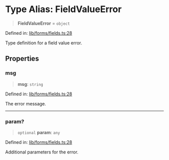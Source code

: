 # Type Alias: FieldValueError

> **FieldValueError** = `object`

Defined in: [lib/forms/fields.ts:28](https://github.com/aldesgroup/goaldn/blob/850e22fffd19501920628173674ada43cba9a29a/lib/forms/fields.ts#L28)

Type definition for a field value error.

## Properties

### msg

> **msg**: `string`

Defined in: [lib/forms/fields.ts:28](https://github.com/aldesgroup/goaldn/blob/850e22fffd19501920628173674ada43cba9a29a/lib/forms/fields.ts#L28)

The error message.

***

### param?

> `optional` **param**: `any`

Defined in: [lib/forms/fields.ts:28](https://github.com/aldesgroup/goaldn/blob/850e22fffd19501920628173674ada43cba9a29a/lib/forms/fields.ts#L28)

Additional parameters for the error.
